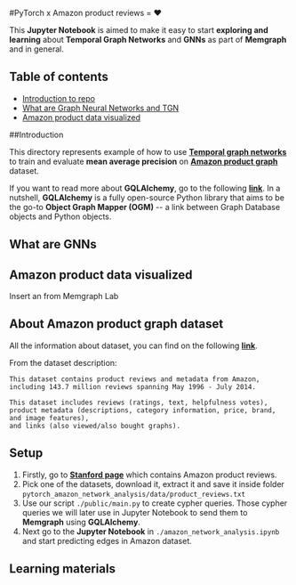 #PyTorch x Amazon product reviews = :heart:

This  **Jupyter Notebook** is aimed to make it easy to start **exploring and learning**
about **Temporal Graph Networks** and **GNNs** as part of **Memgraph** and in general.


## Table of contents
 * [Introduction to repo](#introduction)
 * [What are Graph Neural Networks and TGN](#what-are-gnns)
 * [Amazon product data visualized](#amazon-product-data-visualized)

##Introduction

This directory represents example of how to use **[Temporal graph networks]()** to train and evaluate **mean average precision**
on **[Amazon product graph]()** dataset.


If you want to read more about **GQLAlchemy**, go to the following **[link](https://memgraph.com/docs/gqlalchemy/)**.
In a nutshell, **GQLAlchemy** is a fully open-source Python library that aims to be the go-to **Object Graph Mapper (OGM)** -- 
a link between Graph Database objects and Python objects.


## What are GNNs


## Amazon product data visualized
Insert an from Memgraph Lab


## About Amazon product graph dataset
All the information about dataset, you can find on the following **[link](http://snap.stanford.edu/data/amazon/productGraph/)**.

From the dataset description: 
```plaintext
This dataset contains product reviews and metadata from Amazon, 
including 143.7 million reviews spanning May 1996 - July 2014.

This dataset includes reviews (ratings, text, helpfulness votes), 
product metadata (descriptions, category information, price, brand, and image features), 
and links (also viewed/also bought graphs).
```

## Setup
1. Firstly, go to **[Stanford page](http://snap.stanford.edu/data/amazon/)** which contains Amazon product reviews.
2. Pick one of the datasets, download it, extract it and save it inside folder `pytorch_amazon_network_analysis/data/product_reviews.txt`
3. Use our script `./public/main.py` to create cypher queries. Those cypher queries we will later use in Jupyter Notebook
to send them to **Memgraph** using **GQLAlchemy**. 
4. Next go to the **Jupyter Notebook** in `./amazon_network_analysis.ipynb` and start predicting edges in Amazon dataset.


## Learning materials
